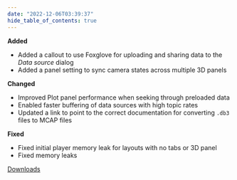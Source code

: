 ```yaml
---
date: "2022-12-06T03:39:37"
hide_table_of_contents: true
---
```


**Added**

- Added a callout to use Foxglove for uploading and sharing data to the _Data source_ dialog
- Added a panel setting to sync camera states across multiple 3D panels

**Changed**

- Improved Plot panel performance when seeking through preloaded data
- Enabled faster buffering of data sources with high topic rates
- Updated a link to point to the correct documentation for converting `.db3` files to MCAP files

**Fixed**

- Fixed initial player memory leak for layouts with no tabs or 3D panel
- Fixed memory leaks

[Downloads](https://github.com/foxglove/studio/releases/tag/v1.34.0)

